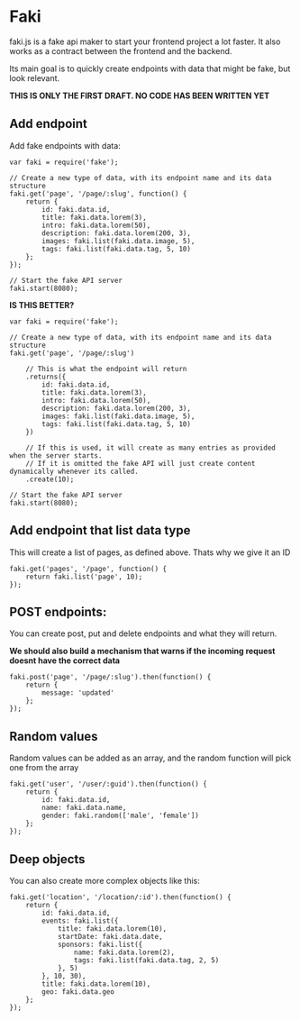 Faki
========

faki.js is a fake api maker to start your frontend project a lot faster. It also works as a contract between the frontend and the backend.

Its main goal is to quickly create endpoints with data that might be fake, but look relevant.

**THIS IS ONLY THE FIRST DRAFT. NO CODE HAS BEEN WRITTEN YET**


## Add endpoint

Add fake endpoints with data:

    var faki = require('fake');
    
    // Create a new type of data, with its endpoint name and its data structure   
    faki.get('page', '/page/:slug', function() {
        return {
            id: faki.data.id,
            title: faki.data.lorem(3),
            intro: faki.data.lorem(50),
            description: faki.data.lorem(200, 3),
            images: faki.list(faki.data.image, 5),
            tags: faki.list(faki.data.tag, 5, 10)
        };
    });
    
    // Start the fake API server
    faki.start(8080);
    
**IS THIS BETTER?**

    var faki = require('fake');

    // Create a new type of data, with its endpoint name and its data structure
    faki.get('page', '/page/:slug')
        
        // This is what the endpoint will return
        .returns({
            id: faki.data.id,
            title: faki.data.lorem(3),
            intro: faki.data.lorem(50),
            description: faki.data.lorem(200, 3),
            images: faki.list(faki.data.image, 5),
            tags: faki.list(faki.data.tag, 5, 10)
        })
        
        // If this is used, it will create as many entries as provided when the server starts.
        // If it is omitted the fake API will just create content dynamically whenever its called.
        .create(10);
      
    // Start the fake API server
    faki.start(8080);   
    
## Add endpoint that list data type
    
This will create a list of pages, as defined above. Thats why we give it an ID

    faki.get('pages', '/page', function() {
        return faki.list('page', 10);
    });
    
## POST endpoints:

You can create post, put and delete endpoints and what they will return.

**We should also build a mechanism that warns if the incoming request doesnt have the correct data**

    faki.post('page', '/page/:slug').then(function() {
        return {
            message: 'updated'
        };
    });
    
## Random values

Random values can be added as an array, and the random function will pick one from the array

    faki.get('user', '/user/:guid').then(function() {
        return {
            id: faki.data.id,
            name: faki.data.name,
            gender: faki.random(['male', 'female'])
        };
    });
    
## Deep objects
    
You can also create more complex objects like this:
    
    faki.get('location', '/location/:id').then(function() {
        return {
            id: faki.data.id,
            events: faki.list({
                title: faki.data.lorem(10),
                startDate: faki.data.date,
                sponsors: faki.list({
                    name: faki.data.lorem(2),
                    tags: faki.list(faki.data.tag, 2, 5)
                }, 5)
            }, 10, 30),
            title: faki.data.lorem(10),
            geo: faki.data.geo
        };
    });
    